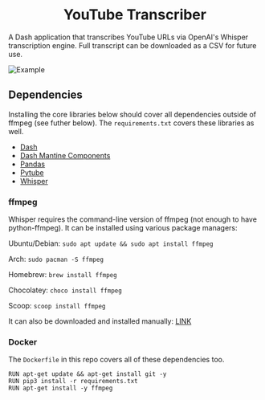 <h1 align="center">
YouTube Transcriber
</h1>

A Dash application that transcribes YouTube URLs via OpenAI's Whisper transcription engine. Full transcript can be downloaded as a CSV for future use. 

![Example](https://i.imgur.com/Bjq6LMc.gif)

## Dependencies

Installing the core libraries below should cover all dependencies outside of ffmpeg (see futher below). The `requirements.txt` covers these libraries as well. 

- [Dash](https://pypi.org/project/dash/)
- [Dash Mantine Components](https://pypi.org/project/dash-mantine-components/)
- [Pandas](https://pypi.org/project/pandas/)
- [Pytube](https://pypi.org/project/pytube/)
- [Whisper](https://pypi.org/project/openai-whisper/)

### ffmpeg
Whisper requires the command-line version of ffmpeg (not enough to have python-ffmpeg). It can be installed using various package managers:

Ubuntu/Debian: `sudo apt update && sudo apt install ffmpeg`

Arch: `sudo pacman -S ffmpeg`

Homebrew: `brew install ffmpeg`

Chocolatey: `choco install ffmpeg`

Scoop: `scoop install ffmpeg`

It can also be downloaded and installed manually: [LINK](https://ffmpeg.org/download.html)

### Docker
The `Dockerfile` in this repo covers all of these dependencies too.
```
RUN apt-get update && apt-get install git -y
RUN pip3 install -r requirements.txt
RUN apt-get install -y ffmpeg
```
